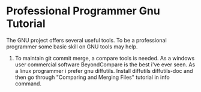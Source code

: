 # Professional Programmer Gnu Tutorial
The GNU project offers several useful tools. To be a professional programmer some basic skill on GNU tools may help.
1. To maintain git commit merge, a compare tools is needed. As a windows user commercial software BeyondCompare is
the best i've ever seen. As a linux programmer i prefer gnu diffutils. Install diffutils diffutils-doc and then go
through "Comparing and Merging Files" tutorial in info command.
